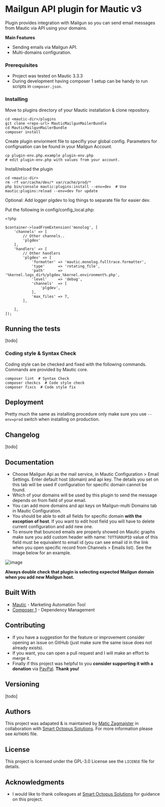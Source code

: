# Mailgun API plugin for Mautic v3

Plugin provides integration with Mailgun so you can send email messages from Mautic via API using your domains.

**Main Features**

- Sending emails via Mailgun API.
- Multi-domains configuration.

### Prerequisites

* Project was tested on Mautic 3.3.3
* During development having composer 1 setup can be handy to run scripts in ```composer.json```.

### Installing

Move to plugins directory of your Mautic installation & clone repository.

```
cd <mautic-dir>/plugins
git clone <repo-url> MauticMailgunMailerBundle
cd MauticMailgunMailerBundle
composer install
```

Create plugin enviorment file to specifiy your global config. Parameters for configruation can be found in your Mailgun Account.

```
cp plugin-env.php.example plugin-env.php
# edit plugin-env.php with values from your account.
```

Install/reload the plugin

```
cd <mautic-dir>
rm -rf var/cache/dev/* var/cache/prod/*
php bin/console mautic:plugins:install --env=dev  # Use mautic:plugins:reload --env=dev for update
```

Optional: Add logger plgdev to log things to separate file for easier dev.

Put the following in config/config_local.php:

```
<?php

$container->loadFromExtension('monolog', [
    'channels' => [
        // Other channels..
        'plgdev'
    ],
    'handlers' => [
        // Other handlers
        'plgdev' => [
            'formatter' => 'mautic.monolog.fulltrace.formatter',
            'type'      => 'rotating_file',
            'path'      => '%kernel.logs_dir%/plgdev_%kernel.environment%.php',
            'level'     => 'debug',
            'channels'  => [
                'plgdev',
            ],
            'max_files' => 7,
        ],
        
    ],
]);
```

## Running the tests

[todo]

### Coding style & Syntax Check

Coding style can be checked and fixed with the following commands. Commands are provided by Mautic core.

```
composer lint  # Syntax Check
composer checkcs  # Code style check
composer fixcs  # Code style fix
```

## Deployment

Pretty much the same as installing procedure only make sure you use ```--env=prod``` switch when installing on production.

## Changelog

[todo]

## Documentation

* Choose Mailgun Api as the mail service, in Mautic Configuration > Email Settings. Enter default host (domain) and api key. The details you set on this tab will be used if configuration for specific domain cannot be found.
* Which of your domains will be used by this plugin to send the message depends on from field of your email.
* You can add more domains and api keys on Mailgun-multi Domains tab in Mautic Configuration.
* You should be able to edit all fields for specific domain **with the exception of host**. If you want to edit host field you will have to delete current configuration and add new one.
* To ensure that bounced emails are properly showed on Mautic graphs make sure you add custom header with name: ```TOTTGROUPID``` value of this field must be equivalent to email id (you can see email id in the link when you open specific record from Channels > Emails list). See the image below for an example.

![image](https://user-images.githubusercontent.com/18140846/130037530-28a73dec-6947-481a-aac2-5a24499102b3.png)


**Always double check that plugin is selecting expected Mailgun domain when you add new Mailgun host.**

## Built With

* [Mautic](hhttps://github.com/mautic/mautic) - Marketing Automation Tool
* [Composer 1](https://getcomposer.org/) - Dependency Management

## Contributing

* If you have a suggestion for the feature or improvement consider opening an issue on GitHub (just make sure the same issue does not already exists).
* If you want, you can open a pull request and I will make an effort to merge it.
* Finally if this project was helpful to you **consider supporting it with a donation** via [PayPal](https://paypal.me/maticzagmajster). **Thank you!**

## Versioning

[todo]

## Authors

This project was adapated & is maintained by [Matic Zagmajster](http://maticzagmajster.ddns.net/) in collaboration with [Smart Octopus Solutions](http://sos-sw.com/). For more information please see ```AUTHORS``` file.

## License

This project is licensed under the GPL-3.0 License see the ```LICENSE``` file for details.

## Acknowledgments

* I would like to thank colleagues at [Smart Octopus Solutions](http://sos-sw.com/) for guidance on this project.

